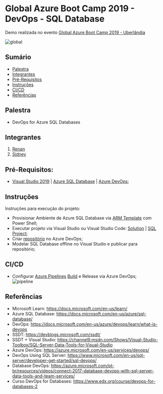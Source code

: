 # Global Azure Boot Camp 2019 - DevOps - SQL Database
Demo realizada no evento  [Global Azure Boot Camp 2019 - Uberlândia](http://bit.ly/bootcamp2019udia)

![global](https://github.com/sidneyocirqueira/gab2019-uberlandia-devops-sqldb/blob/master/img/logo.jpg)

## Sumário
* [Palestra](#palestra)
* [Integrantes](#integrantes)
* [Pré-Requisitos](#prerequisitos)
* [Instruções](#instrucoes)
* [CI/CD](#ci/cd)
* [Referências](#referencias)

## Palestra
* DevOps for Azure SQL Databases 
[](https://github.com/sidneyocirqueira/gab2019-uberlandia-devops-sqldb/tree/master/pdf)

## Integrantes
1. [Renan](https://github.com/renanlq) 
2. [Sidney](https://github.com/sidneyocirqueira)

## Pré-Requisitos:
* [Visual Studio 2019](https://visualstudio.microsoft.com/vs/preview/) | [Azure SQL Database](https://azure.microsoft.com/en-us/services/sql-database/) | [Azure DevOps](https://azure.microsoft.com/en-us/services/devops/);

## Instruções
Instruções para execução do projeto:
* Provisionar Ambiente de Azure SQL Database via [ARM Template](https://github.com/sidneyocirqueira/agb2019-uberlandia-devops-sqldb/tree/master/arm) com Power Shell;
* Executar projeto via Visual Studio ou Visual Studio Code: [Solution](https://github.com/sidneyocirqueira/gab2019-uberlandia-devops-sqldb/blob/master/gab2019.sln) |  [SQL Project](https://github.com/sidneyocirqueira/gab2019-uberlandia-devops-sqldb/tree/master/src/gab.Database);
* Criar [repositório](https://docs.microsoft.com/en-us/azure/devops/repos/index?view=azure-devops) no Azure DevOps;
* Modelar SQL Database offline no Visual Studio e publicar para repositório;  
## CI/CD
* Configurar [Azure Pipelines](https://docs.microsoft.com/en-us/azure/devops/pipelines/get-started/index?view=azure-devops) [Build](https://github.com/sidneyocirqueira/gab2019-uberlandia-devops-sqldb/blob/master/azure-pipelines.yml) e Release via Azure DevOps;
![pipeline](https://github.com/sidneyocirqueira/gab2019-uberlandia-devops-sqldb/blob/master/img/pipelines-image-yaml.png)

## Referências 
* Microsoft Learn: https://docs.microsoft.com/en-us/learn/
* Azure SQL Database: https://docs.microsoft.com/en-us/azure/sql-database/
* DevOps: https://docs.microsoft.com/en-us/azure/devops/learn/what-is-devops
* SSDT: https://devblogs.microsoft.com/ssdt/
* SSDT + Visual Studio: https://channel9.msdn.com/Shows/Visual-Studio-Toolbox/SQL-Server-Data-Tools-for-Visual-Studio
* Azure DevOps: https://azure.microsoft.com/en-us/services/devops/
* DevOps Using SQL Server: https://www.microsoft.com/en-us/sql-server/developer-get-started/sql-devops/
* Database DevOps: https://azure.microsoft.com/pt-br/resources/videos/connect-2017-database-devops-with-sql-server-data-tools-and-team-services/
* Curso DevOps for Databases: https://www.edx.org/course/devops-for-databases-2 
